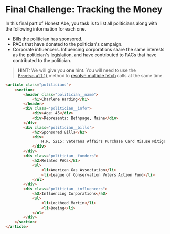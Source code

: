 # Final Challenge: Tracking the Money

In this final part of Honest Abe, you task is to list all politicians along with the following information for each one.

* Bills the politician has sponsored.
* PACs that have donated to the politician's campaign.
* Corporate influencers. Influencing corporations share the same interests as the politician's legislation, and have contributed to PACs that have contributed to the politician.

> **HINT:** We will give you **one** hint. You will need to use the [`Promise.all()`](https://attacomsian.com/blog/promise-all-javascript) method to [resolve multiple fetch](https://appdividend.com/2019/01/03/javascript-promise-all-example-promise-all-tutorial/) calls at the same time.

```html
<article class="politicians">
    <section>
        <header class="politician__name">
            <h1>Charlene Harding</h1>
        </header>
        <div class="politician__info">
            <div>Age: 45</div>
            <div>Represents: Bethpage, Maine</div>
        </div>
        <div class="politician__bills">
            <h2>Sponsored Bills</h2>
            <div>
                H.R. 5215: Veterans Affairs Purchase Card Misuse Mitigation Act (Interest: Military)
            </div>
        </div>
        <div class="politician__funders">
            <h2>Related PACs</h2>
            <ul>
                <li>American Gas Association</li>
                <li>League of Conservation Voters Action Fund</li>
            </ul>
        </div>
        <div class="politician__influencers">
            <h3>Influencing Corporations</h3>
            <ul>
                <li>Lockheed Martin</li>
                <li>Boeing</li>
            </ul>
        </div>
    </section>
</article>
```
